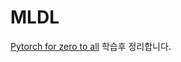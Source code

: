 # MLDL
[Pytorch for zero to all](https://www.youtube.com/playlist?list=PLlMkM4tgfjnJ3I-dbhO9JTw7gNty6o_2m) 학습후 정리합니다.
